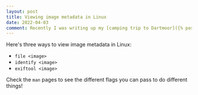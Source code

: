 ```yaml
---
layout: post
title: Viewing image metadata in Linux
date: 2022-04-03
comment: Recently I was writing up my [camping trip to Dartmoor]({% post_url 2021-09-06-tor-torture %}) and I wanted to transfer some photos from my phone to my computer.
---
```


Here's three ways to view image metadata in Linux:
- `file <image>`
- `identify <image>`
- `exiftool <image>`

Check the `man` pages to see the different flags you can pass to do different things!

